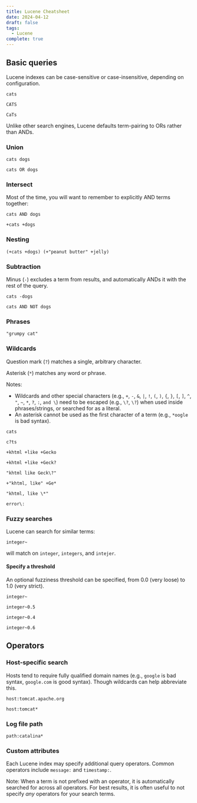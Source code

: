 ```yaml
---
title: Lucene Cheatsheet
date: 2024-04-12
draft: false
tags:
  - Lucene
complete: true
---
```

## Basic queries
Lucene indexes can be case-sensitive or case-insensitive, depending on configuration.

```
cats

CATS

CaTs
```

Unlike other search engines, Lucene defaults term-pairing to ORs rather than ANDs.

### Union
```
cats dogs

cats OR dogs
```

### Intersect
Most of the time, you will want to remember to explicitly AND terms together:

```
cats AND dogs

+cats +dogs
```

### Nesting
```
(+cats +dogs) (+"peanut butter" +jelly)
```

### Subtraction
Minus (`-`) excludes a term from results, and automatically ANDs it with the rest of the query.

```
cats -dogs

cats AND NOT dogs
```

### Phrases
```
"grumpy cat"
```

### Wildcards
Question mark (`?`) matches a single, arbitrary character.

Asterisk (`*`) matches any word or phrase.

Notes:
* Wildcards and other special characters (e.g., `+`, `-`, `&`, `|`, `!`, `(`, `)`, `{`, `}`, `[`, `]`, `^`, `"`, `~`, `*`, `?`, `:`, `and \`) need to be escaped (e.g., `\?`, `\?`) when used inside phrases/strings, or searched for as a literal.
* An asterisk cannot be used as the first character of a term (e.g., `*oogle` is bad syntax).

```
cats

c?ts

+khtml +like +Gecko

+khtml +like +Geck?

"khtml like Geck\?"

+"khtml, like" +Ge*

"khtml, like \*"

error\:
```

### Fuzzy searches
Lucene can search for similar terms:

```
integer~
```

will match on `integer`, `integers`, and `intejer`.

#### Specify a threshold
An optional fuzziness threshold can be specified, from 0.0 (very loose) to 1.0 (very strict).

```
integer~

integer~0.5

integer~0.4

integer~0.6
```

## Operators

### Host-specific search
Hosts tend to require fully qualified domain names (e.g., `google` is bad syntax, `google.com` is good syntax). Though wildcards can help abbreviate this.

```
host:tomcat.apache.org

host:tomcat*
```

### Log file path
```
path:catalina*
```

### Custom attributes
Each Lucene index may specify additional query operators. Common operators include `message:` and `timestamp:`.

Note: When a term is not prefixed with an operator, it is automatically searched for across all operators. For best results, it is often useful to not specify *any* operators for your search terms.